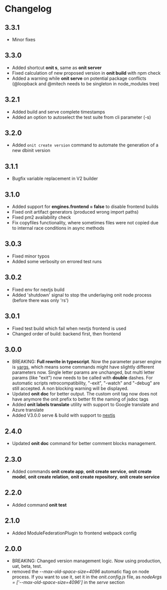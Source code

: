 # Changelog

## 3.3.1

- Minor fixes

## 3.3.0

- Added shortcut **onit s**, same as **onit server**
- Fixed calculation of new proposed version in **onit build** with npm check
- Added a warning while **onit serve** on potential package conflicts (@loopback and @mitech needs to be singleton in node_modules tree)

## 3.2.1

- Added build and serve complete timestamps
- Added an option to autoselect the test suite from cli parameter (-s)

## 3.2.0

- Added `onit create version` command to automate the generation of a new dbinit version

## 3.1.1

- Bugfix variable replacement in V2 builder

## 3.1.0

- Added support for **engines.frontend = false** to disable frontend builds
- Fixed onit artifact generators (produced wrong import paths)
- Fixed pm2 availability check
- Fix copyfiles functionality, where sometimes files were not copied due to internal race conditions in async methods

## 3.0.3

- Fixed minor typos
- Added some verbosity on errored test runs

## 3.0.2

- Fixed env for nextjs build
- Added 'shutdown' signal to stop the underlaying onit node process (before there was only 'rs')

## 3.0.1

- Fixed test build which fail when nextjs frontend is used
- Changed order of build: backend first, then frontend

## 3.0.0

- BREAKING: **Full rewrite in typescript**. Now the parameter parser engine is [yargs](https://www.npmjs.com/package/yargs), which means some commands might have slightly different parameters now. Single letter params are unchanged, but multi letter params (like "exit") now needs to be called with **double** dashes. For automatic scripts retrocompatibility, "-exit", "-watch" and "-debug" are still accepted. A non blocking warning will be displayed.
- Updated **onit doc** for better output. The custom onit tag now does not have anymore the onit prefix to better fit the naming of jsdoc tags
- Added **onit labels translate** utility with support to Google translate and Azure translate
- Added V3.0.0 serve & build with support to [nextjs](https://nextjs.org/)

## 2.4.0

- Updated **onit doc** command for better comment blocks management.

## 2.3.0

- Added commands **onit create app**, **onit create service**, **onit create model**, **onit create relation**, **onit create repository**, **onit create service**

## 2.2.0

- Added command **onit test**

## 2.1.0

- Added ModuleFederationPlugin to frontend webpack config

## 2.0.0

- BREAKING: Changed version management logic. Now using production, uat, beta, test.
- removed the *--max-old-space-size=4096* automatic flag on node process. If you want to use it, set it in the *onit.config.js* file, as *nodeArgs = ['--max-old-space-size=4096']* in the *serve* section
